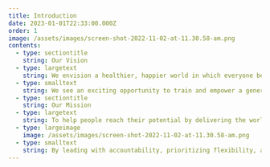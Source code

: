 ```yaml
---
title: Introduction
date: 2023-01-01T22:33:00.000Z
order: 1
image: /assets/images/screen-shot-2022-11-02-at-11.30.58-am.png
contents:
  - type: sectiontitle
    string: Our Vision
  - type: largetext
    string: We envision a healthier, happier world in which everyone benefits from personalized coaching.
  - type: smalltext
    string: We see an exciting opportunity to train and empower a generation of expert coaches to expand their reach and partner with people across the globe. Within these partnerships, people will find the expertise and support they need to make lasting improvements to their health and well-being.
  - type: sectiontitle
    string: Our Mission
  - type: largetext
    string: To help people reach their potential by delivering the world’s best coaching experience at scale.
  - type: largeimage
    image: /assets/images/screen-shot-2022-11-02-at-11.30.58-am.png
  - type: smalltext
    string: By leading with accountability, prioritizing flexibility, and owning the research and planning required to design effective and achievable workout routines, we can partner with anyone to remove barriers, build sustainable habits, and achieve life-changing results.
---
```


